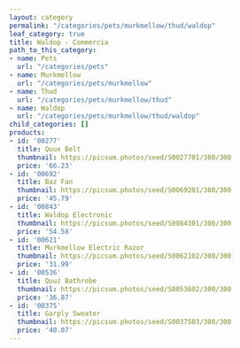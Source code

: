 ```yaml
---
layout: category
permalink: "/categories/pets/murkmellow/thud/waldop"
leaf_category: true
title: Waldop - Commercia
path_to_this_category:
- name: Pets
  url: "/categories/pets"
- name: Murkmellow
  url: "/categories/pets/murkmellow"
- name: Thud
  url: "/categories/pets/murkmellow/thud"
- name: Waldop
  url: "/categories/pets/murkmellow/thud/waldop"
child_categories: []
products:
- id: '00277'
  title: Quux Belt
  thumbnail: https://picsum.photos/seed/S0027701/300/300
  price: '66.23'
- id: '00692'
  title: Baz Fan
  thumbnail: https://picsum.photos/seed/S0069201/300/300
  price: '45.79'
- id: '00843'
  title: Waldop Electronic
  thumbnail: https://picsum.photos/seed/S0084301/300/300
  price: '54.58'
- id: '00621'
  title: Murkmellow Electric Razor
  thumbnail: https://picsum.photos/seed/S0062102/300/300
  price: '31.99'
- id: '00536'
  title: Quuz Bathrobe
  thumbnail: https://picsum.photos/seed/S0053602/300/300
  price: '36.87'
- id: '00375'
  title: Garply Sweater
  thumbnail: https://picsum.photos/seed/S0037503/300/300
  price: '40.07'
---
```

